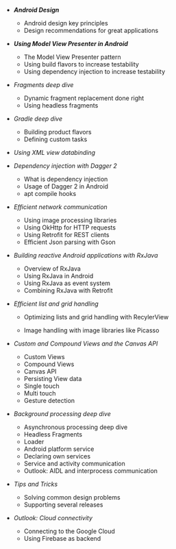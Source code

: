 - ***Android Design***

  * Android design key principles
  * Design recommendations for great applications

- ***Using Model View Presenter in Android***

  * The Model View Presenter pattern
  * Using build flavors to increase testability
  * Using dependency injection to increase testability

- *Fragments deep dive*

  * Dynamic fragment replacement done right
  * Using headless fragments

- *Gradle deep dive*

  * Building product flavors
  * Defining custom tasks

- *Using XML view databinding*

- *Dependency injection with Dagger 2*

  * What is dependency injection
  * Usage of Dagger 2 in Android
  * apt compile hooks

- *Efficient network communication*

  * Using image processing libraries
  * Using OkHttp for HTTP requests
  * Using Retrofit for REST clients
  * Efficient Json parsing with Gson

- *Building reactive Android applications with RxJava*

  * Overview of RxJava
  * Using RxJava in Android
  * Using RxJava as event system
  * Combining RxJava with Retrofit

- *Efficient list and grid handling*

  * Optimizing lists and grid handling with RecylerView


  * Image handling with image libraries like Picasso

- *Custom and Compound Views and the Canvas API*

  * Custom Views
  * Compound Views
  * Canvas API
  * Persisting View data
  * Single touch
  * Multi touch
  * Gesture detection

- *Background processing deep dive*

  * Asynchronous processing deep dive
  * Headless Fragments
  * Loader
  * Android platform service
  * Declaring own services
  * Service and activity communication
  * Outlook: AIDL and interprocess communication

- *Tips and Tricks*

  * Solving common design problems
  * Supporting several releases

- *Outlook: Cloud connectivity*

  * Connecting to the Google Cloud
  * Using Firebase as backend